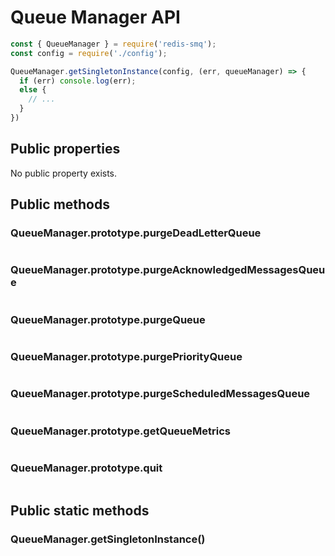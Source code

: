 # Queue Manager API

```javascript
const { QueueManager } = require('redis-smq');
const config = require('./config');

QueueManager.getSingletonInstance(config, (err, queueManager) => {
  if (err) console.log(err);
  else {
    // ...
  }
})
```

## Public properties

No public property exists.

## Public methods

### QueueManager.prototype.purgeDeadLetterQueue

```javascript

```

### QueueManager.prototype.purgeAcknowledgedMessagesQueue

```javascript

```

### QueueManager.prototype.purgeQueue

```javascript

```

### QueueManager.prototype.purgePriorityQueue

```javascript

```

### QueueManager.prototype.purgeScheduledMessagesQueue

```javascript

```

### QueueManager.prototype.getQueueMetrics

```javascript

```

### QueueManager.prototype.quit

```javascript

```

## Public static methods

### QueueManager.getSingletonInstance()

```javascript

```
